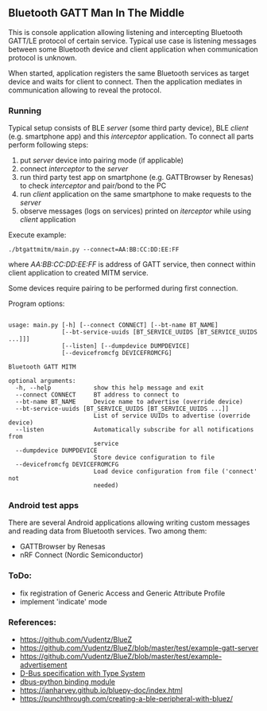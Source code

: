 ## Bluetooth GATT Man In The Middle

This is console application allowing listening and intercepting Bluetooth GATT/LE 
protocol of certain service. Typical use case is listening messages between some 
Bluetooth device and client application when communication protocol is unknown.

When started, application registers the same Bluetooth services as target device 
and waits for client to connect. Then the application mediates in communication 
allowing to reveal the protocol.


### Running

Typical setup consists of BLE *server* (some third party device), BLE *client* (e.g. smartphone app) and 
this *interceptor* application. To connect all parts perform following steps:
1. put *server* device into pairing mode (if applicable)
2. connect *interceptor* to the *server*
3. run third party test app on smartphone (e.g. GATTBrowser by Renesas) to check *interceptor* and pair/bond to the PC
4. run *client* application on the same smartphone to make requests to the *server*
5. observe messages (logs on services) printed on *iterceptor* while using *client* application

Execute example:

`./btgattmitm/main.py --connect=AA:BB:CC:DD:EE:FF`

where *AA:BB:CC:DD:EE:FF* is address of GATT service, then connect within client application to created MITM service.

Some devices require pairing to be performed during first connection.

Program options:

<!-- insertstart include="doc/help.txt" pre="\n\n```\n" post="```\n\n" -->

```

usage: main.py [-h] [--connect CONNECT] [--bt-name BT_NAME]
               [--bt-service-uuids [BT_SERVICE_UUIDS [BT_SERVICE_UUIDS ...]]]
               [--listen] [--dumpdevice DUMPDEVICE]
               [--devicefromcfg DEVICEFROMCFG]

Bluetooth GATT MITM

optional arguments:
  -h, --help            show this help message and exit
  --connect CONNECT     BT address to connect to
  --bt-name BT_NAME     Device name to advertise (override device)
  --bt-service-uuids [BT_SERVICE_UUIDS [BT_SERVICE_UUIDS ...]]
                        List of service UUIDs to advertise (override device)
  --listen              Automatically subscribe for all notifications from
                        service
  --dumpdevice DUMPDEVICE
                        Store device configuration to file
  --devicefromcfg DEVICEFROMCFG
                        Load device configuration from file ('connect' not
                        needed)
```

<!-- insertend -->


### Android test apps

There are several Android applications allowing writing custom messages and 
reading data from Bluetooth services. Two among them:
- GATTBrowser by Renesas
- nRF Connect (Nordic Semiconductor)


### ToDo:
- fix registration of Generic Access and Generic Attribute Profile
- implement 'indicate' mode


### References:
- https://github.com/Vudentz/BlueZ
- https://github.com/Vudentz/BlueZ/blob/master/test/example-gatt-server
- https://github.com/Vudentz/BlueZ/blob/master/test/example-advertisement
- [D-Bus specification with Type System](https://dbus.freedesktop.org/doc/dbus-specification.html)
- [dbus-python binding module](https://dbus.freedesktop.org/doc/dbus-python/index.html)
- https://ianharvey.github.io/bluepy-doc/index.html
- https://punchthrough.com/creating-a-ble-peripheral-with-bluez/
